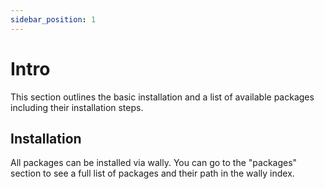 ```yaml
---
sidebar_position: 1
--- 
```


# Intro

This section outlines the basic installation and a list of available packages including their installation steps.

## Installation

All packages can be installed via wally. You can go to the "packages" section to see a full list of packages and their path in the wally index.